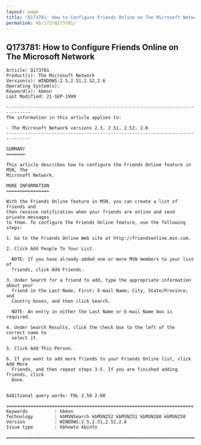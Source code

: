 ```yaml
---
layout: page
title: "Q173781: How to Configure Friends Online on The Microsoft Network"
permalink: kb/173/Q173781/
---
```


## Q173781: How to Configure Friends Online on The Microsoft Network

	Article: Q173781
	Product(s): The Microsoft Network
	Version(s): WINDOWS:2.5,2.51,2.52,2.6
	Operating System(s): 
	Keyword(s): kbmsn
	Last Modified: 21-SEP-1999
	
	-------------------------------------------------------------------------------
	The information in this article applies to:
	
	- The Microsoft Network versions 2.5, 2.51, 2.52, 2.6 
	-------------------------------------------------------------------------------
	
	SUMMARY
	=======
	
	This article describes how to configure the Friends Online feature in MSN, The
	Microsoft Network.
	
	MORE INFORMATION
	================
	
	With the Friends Online feature in MSN, you can create a list of friends and
	then receive notification when your friends are online and send private messages
	to them. To configure the Friends Online feature, use the following steps:
	
	1. Go to the Friends Online Web site at http://friendsonline.msn.com.
	
	2. Click Add People To Your List.
	
	  NOTE: If you have already added one or more MSN members to your list of
	  friends, click Add Friends.
	
	3. Under Search for a friend to add, type the appropriate information about your
	  friend in the Last Name, First; E-mail Name; City, State/Province; and
	  Country boxes, and then click Search.
	
	  NOTE: An entry in either the Last Name or E-mail Name box is required.
	
	4. Under Search Results, click the check box to the left of the correct name to
	  select it.
	
	5. Click Add This Person.
	
	6. If you want to add more friends to your Friends Online list, click Add More
	  Friends, and then repeat steps 3-5. If you are finished adding friends, click
	  Done.
	
	
	Additional query words: FOL 2.50 2.60
	
	======================================================================
	Keywords          : kbmsn 
	Technology        : kbMSNSearch kbMSN252 kbMSN251 kbMSN260 kbMSN250
	Version           : WINDOWS:2.5,2.51,2.52,2.6
	Issue type        : kbhowto kbinfo
	
	=============================================================================
	
